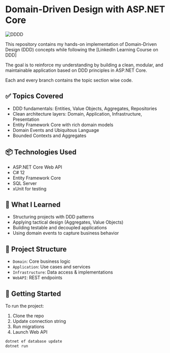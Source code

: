 # Domain-Driven Design with ASP.NET Core
![DDDD](https://github.com/user-attachments/assets/782c2893-819a-4d8c-8dd1-6a44f5b8d86f)

This repository contains my hands-on implementation of Domain-Driven Design (DDD) concepts while following the [LinkedIn Learning Course on DDD] 

The goal is to reinforce my understanding by building a clean, modular, and maintainable application based on DDD principles in ASP.NET Core.

Each and every branch contains the topic section wise code. 

## ✅ Topics Covered

- DDD fundamentals: Entities, Value Objects, Aggregates, Repositories
- Clean architecture layers: Domain, Application, Infrastructure, Presentation
- Entity Framework Core with rich domain models
- Domain Events and Ubiquitous Language
- Bounded Contexts and Aggregates

## 📦 Technologies Used

- ASP.NET Core Web API
- C# 12
- Entity Framework Core
- SQL Server
- xUnit for testing

## 🧠 What I Learned

- Structuring projects with DDD patterns
- Applying tactical design (Aggregates, Value Objects)
- Building testable and decoupled applications
- Using domain events to capture business behavior

## 📂 Project Structure

- `Domain`: Core business logic
- `Application`: Use cases and services
- `Infrastructure`: Data access & implementations
- `WebAPI`: REST endpoints

## 🚀 Getting Started

To run the project:
1. Clone the repo
2. Update connection string
3. Run migrations
4. Launch Web API

```bash
dotnet ef database update
dotnet run
